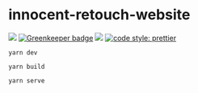 # innocent-retouch-website

![](https://circleci.com/gh/kirillgroshkov/innocent-retouch-website.svg?style=shield&circle-token=8fd2caf4144c8fe046dcac0bb027e7993e91385f)
[![Greenkeeper badge](https://badges.greenkeeper.io/kirillgroshkov/innocent-retouch-website.svg)](https://greenkeeper.io/)
[![](https://img.shields.io/badge/license-MIT-blue.svg)](LICENSE)
[![code style: prettier](https://img.shields.io/badge/code_style-prettier-ff69b4.svg?style=flat-square)](https://github.com/prettier/prettier)


    yarn dev

    yarn build

    yarn serve
